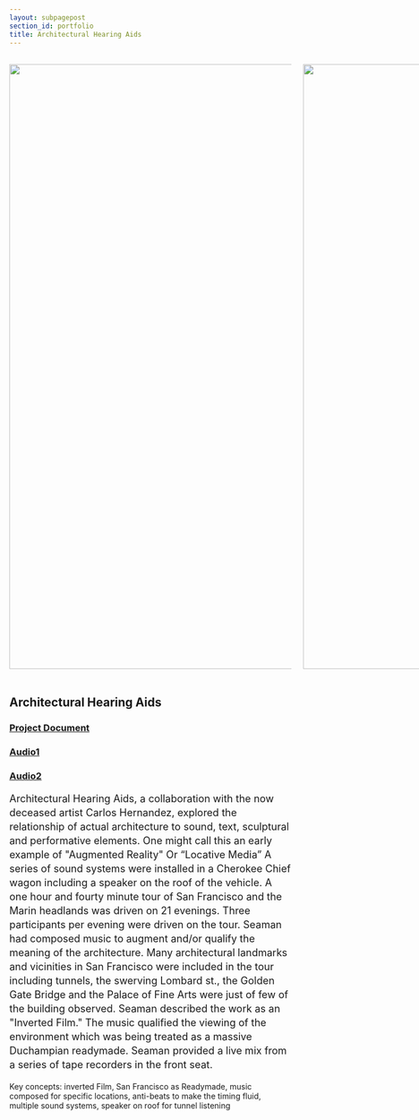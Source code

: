 ```yaml
---
layout: subpagepost
section_id: portfolio
title: Architectural Hearing Aids
---
```

<br>
<div class="full">
    <div class="row">
         <div class="large-12 large-centered columns">
            <img src="../images/portfolio/aha_tunnel2.jpg" width="1080px">
            <img src="../images/portfolio/AHA-tunnel.jpg" width="1080px">
            <img src="../images/portfolio/AHA_From Twin Peaks.jpg" width="1080px">
            <img src="../images/portfolio/AHA_Golden Gate Bridge.jpg" width="1080px">
            <img src="../images/portfolio/AHA_Lombard St..jpg" width="1080px">
            <img src="../images/portfolio/AHA.jpg" width="1080px">
        </div>
    </div>
<br>
<div class="Text_works">
<div class="Text_title_works">
<h2>Architectural Hearing Aids</h2>
<a href="../images/portfolio/AHA document.doc"><h3>Project Document</h3></a>
<a href="https://drive.google.com/file/d/1Tenop1p_E846NnomCjudocC9-5VDXM5x/view?usp=sharing"><h3>Audio1</h3></a>
<a href="https://drive.google.com/file/d/1YknTHObHEBK2pjWSLhKrT55VYZW4VqkU/view?usp=sharing"><h3>Audio2</h3></a>
</div>
<p style="line-height:25px; font-size: 18px">
Architectural Hearing Aids, a collaboration with the now deceased artist Carlos Hernandez, explored the relationship of actual architecture to sound, text, sculptural and performative elements. One might call this an early example of "Augmented Reality" Or “Locative Media” A series of sound systems were installed in a Cherokee Chief wagon including a speaker on the roof of the vehicle. A one hour and fourty minute tour of San Francisco and the Marin headlands was driven on 21 evenings. Three participants per evening were driven on the tour. Seaman had composed music to augment and/or qualify the meaning of the architecture. Many architectural landmarks and vicinities in San Francisco were included in the tour including tunnels, the swerving Lombard st., the Golden Gate Bridge and the Palace of Fine Arts were just of few of the building observed. Seaman described the work as an "Inverted Film." The music qualified the viewing of the environment which was being treated as a massive Duchampian readymade. Seaman provided a live mix from a series of tape recorders in the front seat.
</p>
<p>Key concepts: inverted Film, San Francisco as Readymade, music composed for specific locations, anti-beats to make the timing fluid, multiple sound systems, speaker on roof for tunnel listening
</div>
</div>
<br>